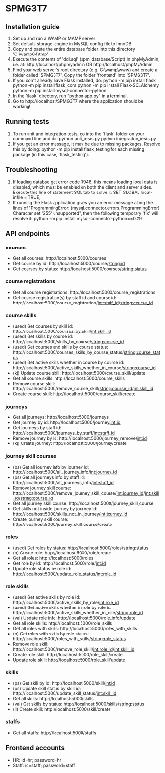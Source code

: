 # SPMG3T7

## Installation guide
1. Set up and run a WAMP or MAMP server
2. Set default-storage-engine in MySQL config file to InnoDB
3. Copy and paste the entire database folder into this directory 'C:\wamp64\tmp'
4. Execute the contents of 'ddl.sql' (spm_database/Script) in phpMyAdmin, i.e. at:
      http://localhost/phpmyadmin  OR
	   http://localhost/phpMyAdmin
5. Find your web server's root directory (e.g. C:\wamp\www) and create a folder called 'SPMG3T7'. Copy the folder 'frontend' into 'SPMG3T7'.
6. If you don't already have Flask installed, do:
	   python -m pip install flask
	   python -m pip install flask_cors
	   python -m pip install Flask-SQLAlchemy
	   python -m pip install mysql-connector-python
7. In the 'flask' directory, run "python app.py" in a terminal.
8. Go to http://localhost/SPMG3T7 where the application should be working!

## Running tests
1. To run unit and integration tests, go into the 'flask' folder on your command line and do:
      python unit_tests.py
      python integration_tests.py
2. If you get an error message, it may be due to missing packages. Resolve this by doing: 
      python -m pip install flask_testing 
      for each missing package (in this case, 'flask_testing').

## Troubleshooting
1. If loading databse get error code 3948, this means loading local data is disabled, which must be enabled on both the client and server sides.
      Execute this line of statement SQL tab to solve it: 
      SET GLOBAL local-infile = TRUE;
2. If running the Flask application gives you an error message along the lines of "ProgrammingError: (mysql.connector.errors.ProgrammingError) Character set '255' unsupported", then the following temporary 'fix' will resolve it:
      python -m pip install mysql-connector-python==0.29

## API endpoints
### courses
- Get all courses: http://localhost:5000/courses
- Get course by id: http://localhost:5000/course/<string:id>
- Get courses by status: http://localhost:5000/courses/<string:status>

### course registrations
- Get all course registrations: http://localhost:5000/course_registrations
- Get course registration(s) by staff id and course id: http://localhost:5000/course_registration/<int:staff_id>/<string:course_id>

### course skills
- (used) Get courses by skill id: http://localhost:5000/courses_by_skill/<int:skill_id>
- (used) Get skills by course id: http://localhost:5000/skills_by_course/<string:course_id>
- (used) Get courses and skills by course status: http://localhost:5000/courses_skills_by_course_status/<string:course_status>
- (used) Get active skills whether in course by course id: http://localhost:5000/active_skills_whether_in_course/<string:course_id>
- (kj) Update course skill: http://localhost:5000/course_skill/update
- Get all course skills: http://localhost:5000/course_skills
- Remove course skill: http://localhost:5000/remove_course_skill/<string:course_id>/<int:skill_id>
- Create course skill: http://localhost:5000/course_skill/create

### journeys
- Get all journeys: http://localhost:5000/journeys
- Get journey by id: http://localhost:5000/journey/<int:id>
- Get journeys by staff id: http://localhost:5000/journeys_by_staff/<int:staff_id>
- Remove journey by id: http://localhost:5000/journey_remove/<int:id>
- (kj) Create journey: http://localhost:5000/journey/create

### journey skill courses
- (ps) Get all journey info by journey id: http://localhost:5000/all_journey_info/<int:journey_id>
- (ps) Get all journeys info by staff id: http://localhost:5000/all_journeys_info/<int:staff_id>
- Remove journey skill course: http://localhost:5000/remove_journey_skill_course/<int:journey_id>/<int:skill_id>/<string:course_id>
- Get all journey skill course: http://localhost:5000/journey_skill_course
- Get skills not inside journey by journey id: http://localhost:5000/skills_not_in_journey/<int:journey_id>
- Create journey skill course: http://localhost:5000/journey_skill_course/create

### roles
- (used) Get roles by status: http://localhost:5000/roles/<string:status>
- (n) Create role: http://localhost:5000/role/create
- Get all roles: http://localhost:5000/roles
- Get role by id: http://localhost:5000/role/<int:id>
- Update role status by role id: http://localhost:5000/update_role_status/<int:role_id>

### role skills
- (used) Get active skills by role id: http://localhost:5000/active_skills_by_role/<int:role_id>
- (used) Get active skills whether in role by role id: http://localhost:5000/active_skills_whether_in_role/<string:role_id>
- (val) Update role info: http://localhost:5000/role_info/update
- Get all role skills: http://localhost:5000/role_skills
- Get all roles with skills: http://localhost:5000/roles_with_skills
- (n) Get roles with skills by role status: http://localhost:5000/roles_with_skills/<string:role_status>
- Remove role skill: http://localhost:5000/remove_role_skill/<int:role_id>/<int:skill_id>
- Create role skill: http://localhost:5000/role_skill/create
- Update role skill: http://localhost:5000/role_skill/update

### skills
- (ps) Get skill by id: http://localhost:5000/skill/<int:id>
- (ps) Update skill status by skill id: http://localhost:5000/update_skill_status/<int:skill_id>
- Get all skills: http://localhost:5000/skills
- (val) Get skills by status: http://localhost:5000/skills/<string:status>
- (ll) Create skill: http://localhost:5000/skill/create

### staffs
- Get all staffs: http://localhost:5000/staffs

## Frontend accounts
- HR: id=hr; password=hr
- Staff: id=staff; password=staff

